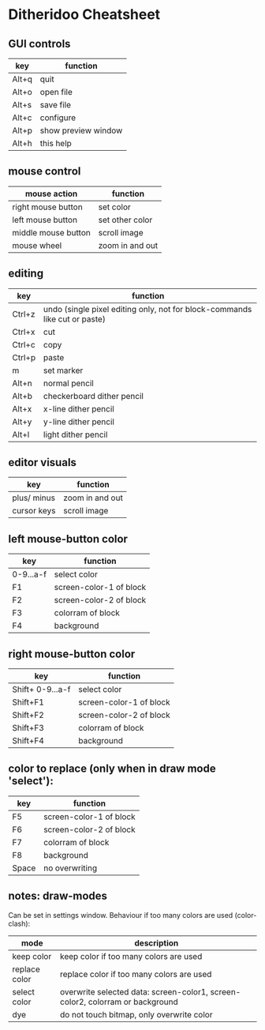 # Ditheridoo Cheatsheet

## GUI controls

key | function
---|---
Alt+q | quit
Alt+o | open file
Alt+s | save file
Alt+c | configure
Alt+p | show preview window
Alt+h | this help

## mouse control

mouse action | function
---|---
right mouse button | set color
left mouse button | set other color
middle mouse button | scroll image
mouse wheel | zoom in and out

## editing

key | function
---|---
Ctrl+z | undo (single pixel editing only, not for block-commands like cut or paste)
Ctrl+x | cut
Ctrl+c | copy
Ctrl+p | paste
m | set marker
Alt+n | normal pencil
Alt+b | checkerboard dither pencil
Alt+x | x-line dither pencil
Alt+y | y-line dither pencil
Alt+l | light dither pencil

## editor visuals

key | function
---|---
plus/ minus | zoom in and out
cursor keys | scroll image

## left mouse-button color

key | function
---|---
0-9...a-f | select color
F1 | screen-color-1 of block
F2 | screen-color-2 of block
F3 | colorram of block
F4 | background

## right mouse-button color

key | function
---|---
Shift+ 0-9...a-f | select color
Shift+F1 | screen-color-1 of block
Shift+F2 | screen-color-2 of block
Shift+F3 | colorram of block
Shift+F4 | background

## color to replace (only when in draw mode 'select'):

key | function
---|---
F5 | screen-color-1 of block
F6 | screen-color-2 of block
F7 | colorram of block
F8 | background
Space | no overwriting

## notes: draw-modes

Can be set in settings window.
Behaviour if too many colors are used (color-clash):

mode | description
---|---
keep color    | keep color if too many colors are used
replace color | replace color if too many colors are used
select color  | overwrite selected data: screen-color1, screen-color2, colorram or background
dye | do not touch bitmap, only overwrite color
